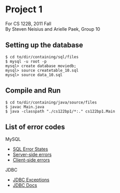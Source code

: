 Project 1
=========

For CS 122B, 2011 Fall  
By Steven Neisius and Arielle Paek, Group 10

Setting up the database
-----------------------

    $ cd to/dir/containing/sql/files
    $ mysql -u root -p
    mysql> create database moviedb;
    mysql> source createtable_10.sql
    mysql> source data_10.sql

Compile and Run
---------------

    $ cd to/dir/containing/java/source/files
    $ javac Main.java
    $ java -classpath "./cs122bp1/*:." cs122bp1.Main

List of error codes
-------------------

MySQL

- [SQL Error States]("http://dev.mysql.com/doc/refman/5.0/en/connector-j-reference-error-sqlstates.html")
- [Server-side errors]("http://dev.mysql.com/doc/refman/5.5/en/error-messages-server.html")
- [Client-side errors]("http://dev.mysql.com/doc/refman/5.5/en/error-messages-client.html")

JDBC

- [JDBC Exceptions]("http://www.java2s.com/Open-Source/Java-Document/Database-JDBC-Connection-Pool/mysql/com.mysql.jdbc.exceptions.jdbc4.htm")
- [JDBC Docs]("http://www.java2s.com/Open-Source/Java-Document/Database-JDBC-Connection-Pool/mysql/com.mysql.jdbc.htm")
